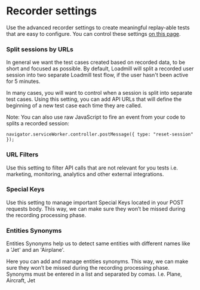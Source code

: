 # Recorder settings

Use the advanced recorder settings to create meaningful replay-able tests that are easy to configure. You can control these settings [on this page](https://www.loadmill.com/app/user/settings/recordings).

### Split sessions by URLs

In general we want the test cases created based on recorded data, to be short and focused as possible. By default, Loadmill will split a recorded user session into two separate Loadmill test flow, if the user hasn't been active for 5 minutes. 

In many cases, you will want to control when a session is split into separate test cases. Using this setting, you can add API URLs that will define the beginning of a new test case each time they are called.

Note: You can also use raw JavaScript to fire an event from your code to splits a recorded session:

`navigator.serviceWorker.controller.postMessage({ type: "reset-session" });`

### URL Filters

Use this setting to filter API calls that are not relevant for you tests i.e. marketing, monitoring, analytics and other external integrations.

### Special Keys

Use this setting to manage important Special Keys located in your POST requests body. This way, we can make sure they won’t be missed during the recording processing phase.

### Entities Synonyms

Entities Synonyms help us to detect same entities with different names like a 'Jet' and an 'Airplane'.

Here you can add and manage entities synonyms. This way, we can make sure they won’t be missed during the recording processing phase. Synonyms must be entered in a list and separated by comas. I.e. Plane, Aircraft, Jet

